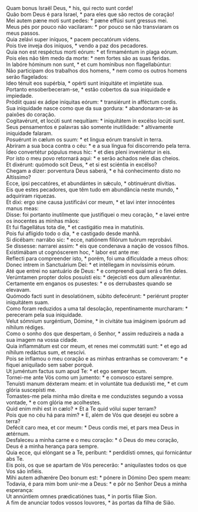 <div class="dropcap text-justify">Quam bonus Israël Deus, * his, qui recto sunt corde!</div>
<div class="dropcap text-justify">Quão bom Deus é para Israel, * para eles que são rectos de coração!</div>
<div class="text-justify">Mei autem pæne moti sunt pedes: * pæne effúsi sunt gressus mei.</div>
<div class="text-justify">Meus pés por pouco não vacilaram: * por pouco se não transviaram os meus passos.</div>
<div class="text-justify">Quia zelávi super iníquos, * pacem peccatórum videns.</div>
<div class="text-justify">Pois tive inveja dos iníquos, * vendo a paz dos pecadores.</div>
<div class="text-justify">Quia non est respéctus morti eórum: * et firmaméntum in plaga eórum.</div>
<div class="text-justify">Pois eles não têm medo da morte: * nem fortes são as suas feridas.</div>
<div class="text-justify">In labóre hóminum non sunt, * et cum homínibus non flagellabúntur:</div>
<div class="text-justify">Não participam dos trabalhos dos homens, * nem como os outros homens serão flagelados:</div>
<div class="text-justify">Ideo ténuit eos supérbia, * opérti sunt iniquitáte et impietáte sua.</div>
<div class="text-justify">Portanto ensoberbeceram-se, * estão cobertos da sua iniquidade e impiedade.</div>
<div class="text-justify">Pródiit quasi ex ádipe iníquitas eórum: * transiérunt in afféctum cordis.</div>
<div class="text-justify">Sua iniquidade nasce como que da sua gordura: * abandonaram-se às paixões do coração.</div>
<div class="text-justify">Cogitavérunt, et locúti sunt nequítiam: * iniquitátem in excélso locúti sunt.</div>
<div class="text-justify">Seus pensamentos e palavras são somente inutilidade: * altivamente iniquidade falaram.</div>
<div class="text-justify">Posuérunt in cælum os suum: * et lingua eórum transívit in terra.</div>
<div class="text-justify">Abriram a sua boca contra o céu: * e a sua língua foi discorrendo pela terra.</div>
<div class="text-justify">Ídeo convertétur pópulus meus hic: * et dies pleni inveniéntur in eis.</div>
<div class="text-justify">Por isto o meu povo retornará aqui: * e serão achados nele dias cheios.</div>
<div class="text-justify">Et dixérunt: quómodo scit Deus, * et si est sciéntia in excélso?</div>
<div class="text-justify">Chegam a dizer: porventura Deus saberá, * e há conhecimento disto no Altíssimo?</div>
<div class="text-justify">Ecce, ipsi peccatóres, et abundántes in sǽculo, * obtinuérunt divítias.</div>
<div class="text-justify">Eis que estes pecadores, que têm tudo em abundância neste mundo, * adquiriram riquezas.</div>
<div class="text-justify">Et dixi: ergo sine causa justificávi cor meum, * et lavi inter innocéntes manus meas:</div>
<div class="text-justify">Disse: foi portanto inutilmente que justifiquei o meu coração, * e lavei entre os inocentes as minhas mãos:</div>
<div class="text-justify">Et fui flagellátus tota die, * et castigátio mea in matutínis.</div>
<div class="text-justify">Pois fui afligido todo o dia, * e castigado desde manhã.</div>
<div class="text-justify">Si dicébam: narrábo sic: * ecce, natiónem filiórum tuórum reprobávi.</div>
<div class="text-justify">Se dissesse: narrarei assim: * eis que condenava a nação de vossos filhos.</div>
<div class="text-justify">Existimábam ut cognóscerem hoc, * labor est ante me:</div>
<div class="text-justify">Reflecti para compreender isto, * porém, foi uma dificuldade a meus olhos:</div>
<div class="text-justify">Donec intrem in Sanctuárium Dei: * et intéllegam in novíssimis eórum.</div>
<div class="text-justify">Até que entrei no santuário de Deus: * e compreendi qual será o fim deles.</div>
<div class="text-justify">Verúmtamen propter dolos posuísti eis: * dejecísti eos dum allevaréntur.</div>
<div class="text-justify">Certamente em enganos os pusestes: * e os derrubastes quando se elevavam.</div>
<div class="text-justify">Quómodo facti sunt in desolatiónem, súbito defecérunt: * periérunt propter iniquitátem suam.</div>
<div class="text-justify">Como foram reduzidos a uma tal desolação, repentinamente murcharam: * pereceram pela sua iniquidade.</div>
<div class="text-justify">Velut sómnium surgéntium, Dómine, * in civitáte tua imáginem ipsórum ad níhilum rédiges.</div>
<div class="text-justify">Como o sonho dos que despertam, ó Senhor, * assim reduzireis a nada a sua imagem na vossa cidade.</div>
<div class="text-justify">Quia inflammátum est cor meum, et renes mei commutáti sunt: * et ego ad níhilum redáctus sum, et nescívi.</div>
<div class="text-justify">Pois se inflamou o meu coração e as minhas entranhas se comoveram: * e fiquei aniquilado sem saber porquê.</div>
<div class="text-justify">Ut juméntum factus sum apud Te: * et ego semper tecum.</div>
<div class="text-justify">Tornei-me ante Vós como um jumento: * e convosco estarei sempre.</div>
<div class="text-justify">Tenuísti manum déxteram meam: et in voluntáte tua deduxísti me, * et cum glória suscepísti me.</div>
<div class="text-justify">Tomastes-me pela minha mão direita e me conduzistes segundo a vossa vontade, * e com glória me acolhestes.</div>
<div class="text-justify">Quid enim mihi est in cælo? * Et a Te quid vólui super terram?</div>
<div class="text-justify">Pois que no céu há para mim? * E, além de Vós que desejei eu sobre a terra?</div>
<div class="text-justify">Defécit caro mea, et cor meum: * Deus cordis mei, et pars mea Deus in ætérnum.</div>
<div class="text-justify">Desfaleceu a minha carne e o meu coração: * ó Deus do meu coração, Deus é a minha herança para sempre.</div>
<div class="text-justify">Quia ecce, qui elóngant se a Te, períbunt: * perdidísti omnes, qui fornicántur abs Te.</div>
<div class="text-justify">Eis pois, os que se apartam de Vós perecerão: * aniquilastes todos os que Vos são infiéis.</div>
<div class="text-justify">Mihi autem adhærére Deo bonum est: * pónere in Dómino Deo spem meam:</div>
<div class="text-justify">Todavia, é para mim bom unir-me a Deus: * e pôr no Senhor Deus a minha esperança:</div>
<div class="text-justify">Ut annúntiem omnes prædicatiónes tuas, * in portis fíliæ Sion.</div>
<div class="text-justify">A fim de anunciar todos vossos louvores, * às portas da filha de Sião.</div>
